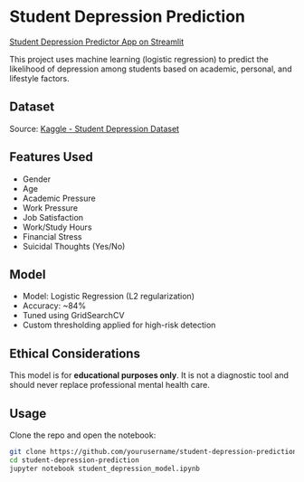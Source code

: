 # Student Depression Prediction
[Student Depression Predictor App on Streamlit](https://your-app-name.streamlit.app)

This project uses machine learning (logistic regression) to predict the likelihood of depression among students based on academic, personal, and lifestyle factors.

## Dataset

Source: [Kaggle - Student Depression Dataset](https://www.kaggle.com/datasets/adilshamim8/student-depression-dataset)

## Features Used
- Gender
- Age
- Academic Pressure
- Work Pressure
- Job Satisfaction
- Work/Study Hours
- Financial Stress
- Suicidal Thoughts (Yes/No)

## Model

- Model: Logistic Regression (L2 regularization)
- Accuracy: ~84%
- Tuned using GridSearchCV
- Custom thresholding applied for high-risk detection

## Ethical Considerations

This model is for **educational purposes only**. It is not a diagnostic tool and should never replace professional mental health care.

## Usage

Clone the repo and open the notebook:
```bash
git clone https://github.com/yourusername/student-depression-prediction.git
cd student-depression-prediction
jupyter notebook student_depression_model.ipynb
